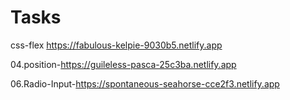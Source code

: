# Tasks
css-flex https://fabulous-kelpie-9030b5.netlify.app

04.position-https://guileless-pasca-25c3ba.netlify.app

06.Radio-Input-https://spontaneous-seahorse-cce2f3.netlify.app

